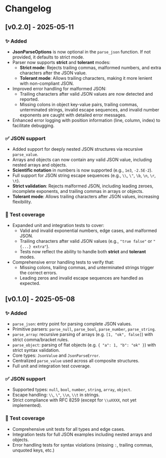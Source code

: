 # Changelog

## [v0.2.0] - 2025-05-11

### ✨ Added

- **JsonParseOptions** is now optional in the `parse_json` function. If not provided, it defaults to strict mode.
- Parser now supports **strict** and **tolerant** modes:
  - **Strict mode**: Rejects trailing commas, malformed numbers, and extra characters after the JSON value.
  - **Tolerant mode**: Allows trailing characters, making it more lenient with non-compliant JSON.
- Improved error handling for malformed JSON:
  - Trailing characters after valid JSON values are now detected and reported.
  - Missing colons in object key-value pairs, trailing commas, unterminated strings, invalid escape sequences, and invalid number exponents are caught with detailed error messages.
- Enhanced error logging with position information (line, column, index) to facilitate debugging.

### ✅ JSON support

- Added support for deeply nested JSON structures via recursive `parse_value`.
- Arrays and objects can now contain any valid JSON value, including nested arrays and objects.
- **Scientific notation** in numbers is now supported (e.g., `1e3`, `-2.5E-2`).
- Full support for JSON string escape sequences (e.g., `\\`, `\"`, `\b`, `\n`, `\r`, `\t`).
- **Strict validation**: Rejects malformed JSON, including leading zeroes, incomplete exponents, and trailing commas in arrays or objects.
- **Tolerant mode**: Allows trailing characters after JSON values, increasing flexibility.

### 🧪 Test coverage

- Expanded unit and integration tests to cover:
  - Valid and invalid exponential numbers, edge cases, and malformed JSON.
  - Trailing characters after valid JSON values (e.g., `"true false"` or `"{...} extra"`).
  - Tests now reflect the ability to handle both **strict** and **tolerant** modes.
- Comprehensive error handling tests to verify that:
  - Missing colons, trailing commas, and unterminated strings trigger the correct errors.
  - Leading zeros and invalid escape sequences are handled as expected.
  
## [v0.1.0] - 2025-05-08

### ✨ Added

- `parse_json`: entry point for parsing complete JSON values.
- Primitive parsers: `parse_null`, `parse_bool`, `parse_number`, `parse_string`.
- `parse_array`: recursive parsing of arrays (e.g. `[1, "ok", false]`) with strict comma/bracket rules.
- `parse_object`: parsing of flat objects (e.g. `{ "a": 1, "b": "ok" }`) with strict syntax validation.
- Core types: `JsonValue` and `JsonParseError`.
- Centralized `parse_value` used across all composite structures.
- Full unit and integration test coverage.

### ✅ JSON support

- Supported types: `null`, `bool`, `number`, `string`, `array`, `object`.
- Escape handling: `\\`, `\"`, `\\n`, `\\t` in strings.
- Strict compliance with RFC 8259 (except for `\\uXXXX`, not yet implemented).

### 🧪 Test coverage

- Comprehensive unit tests for all types and edge cases.
- Integration tests for full JSON examples including nested arrays and objects.
- Error handling tests for syntax violations (missing `:`, trailing commas, unquoted keys, etc.)

